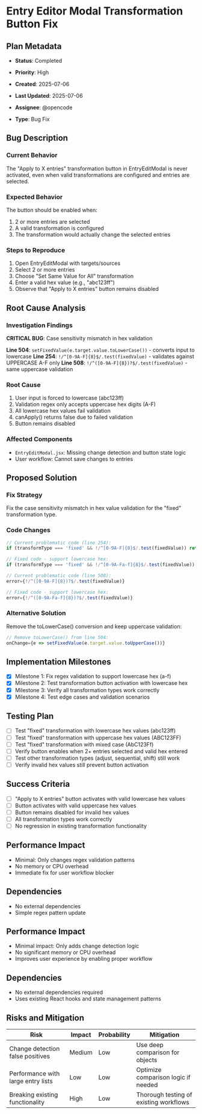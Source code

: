 # Entry Editor Modal Transformation Button Fix

## Plan Metadata
- **Status**: Completed
- **Priority**: High

- **Created**: 2025-07-06
- **Last Updated**: 2025-07-06
- **Assignee**: @opencode
- **Type**: Bug Fix

## Bug Description
### Current Behavior
The "Apply to X entries" transformation button in EntryEditModal is never activated, even when valid transformations are configured and entries are selected.

### Expected Behavior
The button should be enabled when:
1. 2 or more entries are selected
2. A valid transformation is configured
3. The transformation would actually change the selected entries

### Steps to Reproduce
1. Open EntryEditModal with targets/sources
2. Select 2 or more entries
3. Choose "Set Same Value for All" transformation
4. Enter a valid hex value (e.g., "abc123ff")
5. Observe that "Apply to X entries" button remains disabled

## Root Cause Analysis
### Investigation Findings
**CRITICAL BUG**: Case sensitivity mismatch in hex validation

**Line 504**: `setFixedValue(e.target.value.toLowerCase())` - converts input to lowercase
**Line 254**: `!/^[0-9A-F]{8}$/.test(fixedValue)` - validates against UPPERCASE A-F only
**Line 508**: `!/^([0-9A-F]{8})?$/.test(fixedValue)` - same uppercase validation

### Root Cause
1. User input is forced to lowercase (abc123ff)
2. Validation regex only accepts uppercase hex digits (A-F)
3. All lowercase hex values fail validation
4. canApply() returns false due to failed validation
5. Button remains disabled

### Affected Components
- `EntryEditModal.jsx`: Missing change detection and button state logic
- User workflow: Cannot save changes to entries

## Proposed Solution
### Fix Strategy
Fix the case sensitivity mismatch in hex value validation for the "fixed" transformation type.

### Code Changes
```javascript
// Current problematic code (line 254):
if (transformType === 'fixed' && !/^[0-9A-F]{8}$/.test(fixedValue)) return false;

// Fixed code - support lowercase hex:
if (transformType === 'fixed' && !/^[0-9A-Fa-f]{8}$/.test(fixedValue)) return false;

// Current problematic code (line 508):
error={!/^([0-9A-F]{8})?$/.test(fixedValue)}

// Fixed code - support lowercase hex:
error={!/^([0-9A-Fa-f]{8})?$/.test(fixedValue)}
```

### Alternative Solution
Remove the toLowerCase() conversion and keep uppercase validation:
```javascript
// Remove toLowerCase() from line 504:
onChange={e => setFixedValue(e.target.value.toUpperCase())}
```

## Implementation Milestones
- [x] Milestone 1: Fix regex validation to support lowercase hex (a-f)
- [x] Milestone 2: Test transformation button activation with lowercase hex
- [x] Milestone 3: Verify all transformation types work correctly
- [x] Milestone 4: Test edge cases and validation scenarios

## Testing Plan
- [ ] Test "fixed" transformation with lowercase hex values (abc123ff)
- [ ] Test "fixed" transformation with uppercase hex values (ABC123FF)
- [ ] Test "fixed" transformation with mixed case (AbC123Ff)
- [ ] Verify button enables when 2+ entries selected and valid hex entered
- [ ] Test other transformation types (adjust, sequential, shift) still work
- [ ] Verify invalid hex values still prevent button activation

## Success Criteria
- [ ] "Apply to X entries" button activates with valid lowercase hex values
- [ ] Button activates with valid uppercase hex values
- [ ] Button remains disabled for invalid hex values
- [ ] All transformation types work correctly
- [ ] No regression in existing transformation functionality

## Performance Impact
- Minimal: Only changes regex validation patterns
- No memory or CPU overhead
- Immediate fix for user workflow blocker

## Dependencies
- No external dependencies
- Simple regex pattern update

## Performance Impact
- Minimal impact: Only adds change detection logic
- No significant memory or CPU overhead
- Improves user experience by enabling proper workflow

## Dependencies
- No external dependencies required
- Uses existing React hooks and state management patterns

## Risks and Mitigation
| Risk | Impact | Probability | Mitigation |
|------|--------|-------------|------------|
| Change detection false positives | Medium | Low | Use deep comparison for objects |
| Performance with large entry lists | Low | Low | Optimize comparison logic if needed |
| Breaking existing functionality | High | Low | Thorough testing of existing workflows |